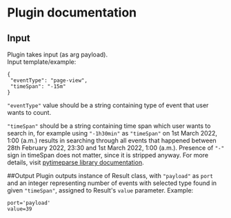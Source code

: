 # Plugin documentation

## Input
Plugin takes input (as arg payload).\
Input template/example:
```
{
 "eventType": "page-view",
 "timeSpan": "-15m"
}
```

```"eventType"``` value should be a string containing type of event that user wants
to count.

```"timeSpan"``` should be a string containing time span which user wants to search in,
for example using ```"-1h30min"``` as ```"timeSpan"``` on 1st March 2022, 1:00 (a.m.) results in
searching through all events that happened between 28th February 2022, 23:30 and
1st March 2022, 1:00 (a.m.).
Presence of ```"-"``` sign in timeSpan does not matter, since it is stripped anyway.
For more details, visit [pytimeparse library documentation](https://pypi.org/project/pytimeparse/).


##Output
Plugin outputs instance of Result class, with ```"payload"``` as ```port```  and an integer representing number of
events with selected type found in given ```"timeSpan"```, assigned to Result's ```value``` parameter.
Example:
```
port='payload'
value=39
```
